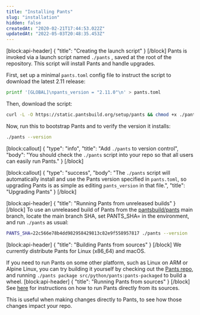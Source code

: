 ```yaml
---
title: "Installing Pants"
slug: "installation"
hidden: false
createdAt: "2020-02-21T17:44:53.022Z"
updatedAt: "2022-05-03T20:48:35.453Z"
---
```

[block:api-header]
{
  "title": "Creating the launch script"
}
[/block]
Pants is invoked via a launch script named `./pants` , saved at the root of the repository. This script will install Pants and handle upgrades.

First, set up a minimal `pants.toml` config file to instruct the script to download the latest 2.11 release:

```bash
printf '[GLOBAL]\npants_version = "2.11.0"\n' > pants.toml
```

Then, download the script:

```bash
curl -L -O https://static.pantsbuild.org/setup/pants && chmod +x ./pants
```

Now, run this to bootstrap Pants and to verify the version it installs:

```bash
./pants --version
```
[block:callout]
{
  "type": "info",
  "title": "Add `./pants` to version control",
  "body": "You should check the `./pants` script into your repo so that all users can easily run Pants."
}
[/block]

[block:callout]
{
  "type": "success",
  "body": "The `./pants` script will automatically install and use the Pants version specified in `pants.toml`, so upgrading Pants is as simple as editing `pants_version` in that file.",
  "title": "Upgrading Pants"
}
[/block]

[block:api-header]
{
  "title": "Running Pants from unreleased builds"
}
[/block]
To use an unreleased build of Pants from the [pantsbuild/pants](https://github.com/pantsbuild/pants) main branch, locate the main branch SHA, set PANTS_SHA=<SHA> in the environment, and run `./pants` as usual:

```bash
PANTS_SHA=22c566e78b4dd982958429813c82e9f558957817 ./pants --version
```
[block:api-header]
{
  "title": "Building Pants from sources"
}
[/block]
We currently distribute Pants for Linux (x86_64) and macOS.

If you need to run Pants on some other platform, such as Linux on ARM or Alpine Linux, you can try building it yourself by checking out the [Pants repo](https://github.com/pantsbuild/pants), and running `./pants package src/python/pants:pants-packaged` to build a wheel.
[block:api-header]
{
  "title": "Running Pants from sources"
}
[/block]
See [here](doc:running-pants-from-sources) for instructions on how to run Pants directly from its sources.

This is useful when making changes directly to Pants, to see how those changes impact your repo.